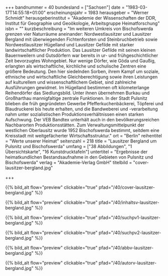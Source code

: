 +++
bandnummer = 40
bundesland = ["Sachsen"]
date = "1983-03-17T14:55:18+01:00"
erscheinungsjahr = 1983
herausgeber = "Werner Schmidt"
herausgeberinstitut = "Akademie der Wissenschaften der DDR, Institut für Geographie und Geoökologie, Arbeitsgruppe Heimatforschung"
isbn = ""
kurzbeschreibung = "Im weiteren Umkreis von Bischofswerda grenzen vier Naturräume aneinander: Nordwestlausitzer und Lausitzer Bergland mit überwiegenden Fichtenforsten und Steinbruchbetrieb sowie Nordwestlausitzer Hügelland und Lausitzer Gefilde mit starker landwirtschaftlicher Produktion. Das Lausitzer Gefilde mit seinen kleinen Bauernweilern und Gutsdörfern war bereits in ur- und frühgeschichtlicher Zeit bevorzugtes Wohngebiet. Nur wenige Dörfer, wie Göda und Gaußig, erlangten als wirtschaftliche, kirchliche und schulische Zentren eine größere Bedeutung. Den hier siedelnden Sorben, ihrem Kampf um soziale, ethnische und wirtschaftliche Gleichberechtigung sowie ihren Leistungen auf kulturellem und wissenschaftlichem Gebiet, sind zahlreiche Ausführungen gewidmet. Im Hügelland bestimmen oft kilometerlange Reihendörfer das Siedlungsbild. Unter ihnen übernehmen Burkau und Großharthau mannigfaltige zentrale Funktionen. In der Stadt Pulsnitz blieben die früh gegründeten Gewerbe Pfefferkuchenbäckerei, Töpferei und Blaudruckerei bis heute erhalten, und die Bandweberei und -verarbeitung nahm unter sozialistischen Produktionsverhältnissen einen starken Aufschwung. Der VEB Bandtex unterhält auch in den bevölkerungsreichen Nachbarorten Produktionsstätten. Zum Verwaltungsmittelpunkt der westlichen Oberlausitz wurde 1952 Bischofswerda bestimmt, seitdem eine Kreisstadt mit weitgefächerter Wirtschaftsstruktur."
ort = "Berlin"
reihentitel = "Werte unserer Heimat"
seitenzahl = 218
title = "Lausitzer Bergland um Pulsnitz und Bischofswerda"
umfang = ["38 Abbildungen", "1 Übersichtskarte", "16 Kunstdrucktafeln"]
untertitel = "Ergebnisse der heimatkundlichen Bestandsaufnahme in den Gebieten von Pulsnitz und Bischofswerda"
verlag = "Akademie-Verlag GmbH"
titelbild = "cover-lausitzer-bergland.jpg"

+++

{{% bild_alt flow="preview" clickable="true" pfad="/40/cover-lausitzer-bergland.jpg"   %}}

{{% bild_alt flow="preview" clickable="true" pfad="/40/inhaltsv-lausitzer-bergland.jpg"   %}}

{{% bild_alt flow="preview" clickable="true" pfad="/40/suchpv1-lausitzer-bergland.jpg"   %}}

{{% bild_alt flow="preview" clickable="true" pfad="/40/suchpv2-lausitzer-bergland.jpg"   %}}

{{% bild_alt flow="preview" clickable="true" pfad="/40/abbv-lausitzer-bergland.jpg"   %}}

{{% bild_alt flow="preview" clickable="true" pfad="/40/autorv-lausitzer-bergland.jpg"   %}}

